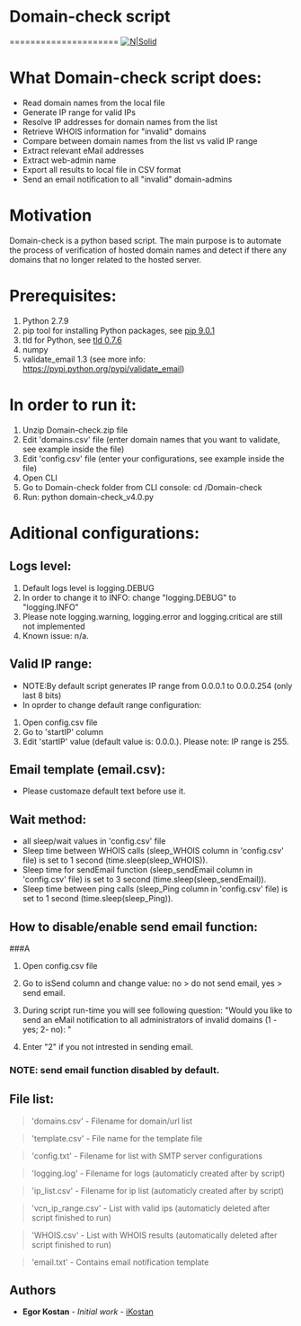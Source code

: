 # Domain-check script
=====================
[![N|Solid](https://www2.vcn.bc.ca/wp-content/uploads/2014/06/VCN-logo.png)](https://www2.vcn.bc.ca/)
# What Domain-check script does:
  - Read domain names from the local file
  - Generate IP range for valid IPs
  - Resolve IP addresses for domain names from the list
  - Retrieve WHOIS information for "invalid" domains
  - Compare between domain names from the list vs valid IP range
  - Extract relevant eMail addresses
  - Extract web-admin name
  - Export all results to local file in CSV format
  - Send an email notification to all "invalid" domain-admins
  
# Motivation
Domain-check is a python based script. The main purpose is to automate the process of verification of hosted domain names and detect if there any domains that no longer related to the hosted server.

# Prerequisites:
1. Python 2.7.9
2. pip tool for installing Python packages, see [pip 9.0.1](https://pypi.python.org/pypi/pip)
3. tld for Python, see [tld 0.7.6](https://pypi.python.org/pypi/tld)
4. numpy
5. validate_email 1.3 (see more info: https://pypi.python.org/pypi/validate_email)

# In order to run it:
1. Unzip Domain-check.zip file
2. Edit 'domains.csv' file (enter domain names that you want to validate, see example inside the file)
3. Edit 'config.csv' file (enter your configurations, see example inside the file)
4. Open CLI
5. Go to Domain-check folder from CLI console: cd /Domain-check
6. Run: python domain-check_v4.0.py

# Aditional configurations:
## Logs level:
1. Default logs level is logging.DEBUG
2. In order to change it to INFO: change "logging.DEBUG" to "logging.INFO"
3. Please note logging.warning, logging.error and logging.critical are still not implemented
4. Known issue: n/a. 

## Valid IP range:
- NOTE:By default script generates IP range from 0.0.0.1 to 0.0.0.254 (only last 8 bits)
- In oprder to change default range configuration:

1. Open config.csv file
2. Go to 'startIP' column
3. Edit 'startIP' value (default value is: 0.0.0.). Please note: IP range is 255.

## Email template (email.csv):
- Please customaze default text before use it.

## Wait method:
- all sleep/wait values in 'config.csv' file
- Sleep time between WHOIS calls (sleep_WHOIS column in 'config.csv' file) is set to 1 second (time.sleep(sleep_WHOIS)).
- Sleep time for sendEmail function (sleep_sendEmail column in 'config.csv' file) is set to 3 second (time.sleep(sleep_sendEmail)).
- Sleep time between ping calls (sleep_Ping column in 'config.csv' file) is set to 1 second (time.sleep(sleep_Ping)).

## How to disable/enable send email function:
###A
1. Open config.csv file
2. Go to isSend column and change value: no > do not send email, yes > send email.

1. During script run-time you will see following question: "Would you like to send an eMail notification to all administrators of invalid domains (1 - yes; 2- no): "
2. Enter "2" if you not intrested in sending email.

### NOTE: send email function disabled by default.

## File list:
>'domains.csv'      - Filename for domain/url list

>'template.csv'     - File name for the template file

>'config.txt'       - Filename for list with SMTP server configurations

>'logging.log'      - Filename for logs (automaticly created after by script)

>'ip_list.csv'      - Filename for ip list (automaticly created after by script)

>'vcn_ip_range.csv' - List with valid ips (automaticly deleted after script finished to run)

>'WHOIS.csv'        - List with WHOIS results (automatically deleted after script finished to run)

> 'email.txt'       - Contains email notification template


## Authors

* **Egor Kostan** - *Initial work* - [iKostan](https://github.com/ikostan)

